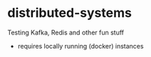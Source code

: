 # distributed-systems
Testing Kafka, Redis and other fun stuff

- requires locally running (docker) instances